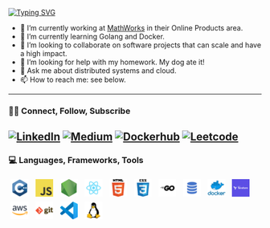 [![Typing SVG](https://readme-typing-svg.herokuapp.com?font=Fira+Code&pause=1000&width=435&lines=Hi+there!+Welcome+to+my+profile+%F0%9F%91%8B%F0%9F%8F%BB)](https://git.io/typing-svg)
- 🔭 I’m currently working at [MathWorks](https://www.mathworks.com) in their Online Products area.
- 🌱 I’m currently learning Golang and Docker.
- 👯 I’m looking to collaborate on software projects that can scale and have a high impact.
- 🤔 I’m looking for help with my homework. My dog ate it!
- 💬 Ask me about distributed systems and cloud.
- 📫 How to reach me: see below.
---
### 🤝🏻 Connect, Follow, Subscribe
[![LinkedIn](https://img.shields.io/badge/LinkedIn-0077B5?style=for-the-badge&logo=linkedin&logoColor=white)](https://www.linkedin.com/in/guillermo-marug%C3%A1n-593a61105/)
[![Medium](https://img.shields.io/badge/Medium-333333?style=for-the-badge&logo=medium&logoColor=white)](https://medium.com/@guille_maru)
[![Dockerhub](https://img.shields.io/badge/Dockerhub-ADD8E6?style=for-the-badge&logo=docker&logoColor=black)](https://hub.docker.com/u/guillemaru)
[![Leetcode](https://img.shields.io/badge/Leetcode-FFA500?style=for-the-badge&logo=leetcode&logoColor=black)](https://leetcode.com/multiguillermo/)
---
### 💻 Languages, Frameworks, Tools
<p float="left">
<img style="padding:5px;" align="center" alt="C++" width="35px" src="https://raw.githubusercontent.com/github/explore/80688e429a7d4ef2fca1e82350fe8e3517d3494d/topics/cpp/cpp.png">
<img style="padding:5px;" align="center" alt="JavaScript" width="35px" src="https://raw.githubusercontent.com/github/explore/80688e429a7d4ef2fca1e82350fe8e3517d3494d/topics/javascript/javascript.png">
<img style="padding:5px;" align="center" alt="NodeJS" width="35px" src="https://raw.githubusercontent.com/github/explore/80688e429a7d4ef2fca1e82350fe8e3517d3494d/topics/nodejs/nodejs.png"/>
<img style="padding:5px;" align="center" alt="ReactJs" width="35px" src="https://raw.githubusercontent.com/github/explore/80688e429a7d4ef2fca1e82350fe8e3517d3494d/topics/react/react.png"/>
<img style="padding:5px;" align="center" alt="HTML" width="35px" src="https://raw.githubusercontent.com/github/explore/80688e429a7d4ef2fca1e82350fe8e3517d3494d/topics/html/html.png">
<img style="padding:5px;" align="center" alt="CSS" width="35px" src="https://raw.githubusercontent.com/github/explore/80688e429a7d4ef2fca1e82350fe8e3517d3494d/topics/css/css.png">
<img style="padding:5px;" align="center" alt="Go" width="35px" src="https://raw.githubusercontent.com/github/explore/80688e429a7d4ef2fca1e82350fe8e3517d3494d/topics/go/go.png">
<img style="padding:5px;" align="center" alt="SQL" width="35px" src="https://raw.githubusercontent.com/github/explore/80688e429a7d4ef2fca1e82350fe8e3517d3494d/topics/sql/sql.png">
<img style="padding:5px;" align="center" alt="Docker" width="35px" src="https://raw.githubusercontent.com/github/explore/80688e429a7d4ef2fca1e82350fe8e3517d3494d/topics/docker/docker.png">
<img style="padding:5px;" align="center" alt="Terraform" width="35px" src="https://raw.githubusercontent.com/github/explore/80688e429a7d4ef2fca1e82350fe8e3517d3494d/topics/terraform/terraform.png">
<img style="padding:5px;" align="center" alt="AWS" width="35px" src="https://raw.githubusercontent.com/github/explore/fbceb94436312b6dacde68d122a5b9c7d11f9524/topics/aws/aws.png">
<img style="padding:5px;" align="center" alt="Git" width="35px" src="https://raw.githubusercontent.com/github/explore/80688e429a7d4ef2fca1e82350fe8e3517d3494d/topics/git/git.png">
<img style="padding:5px;" align="center" alt="VS Code" width="35px" src="https://raw.githubusercontent.com/github/explore/80688e429a7d4ef2fca1e82350fe8e3517d3494d/topics/visual-studio-code/visual-studio-code.png">
<img style="padding:5px;" align="center" alt="Linux" width="35px" src="https://raw.githubusercontent.com/github/explore/80688e429a7d4ef2fca1e82350fe8e3517d3494d/topics/linux/linux.png">
</p>
